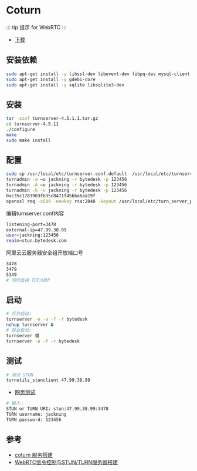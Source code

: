 # Coturn

::: tip 提示
for WebRTC
:::

- [下载](https://github.com/coturn/coturn/wiki/Downloads)

## 安装依赖

```bash
sudo apt-get install -y libssl-dev libevent-dev libpq-dev mysql-client libmysqlclient-dev libhiredis-dev openssl
sudo apt-get install -y gdebi-core
sudo apt-get install -y sqlite libsqlite3-dev
```

## 安装

```bash
tar -zxvf turnserver-4.5.1.1.tar.gz
cd turnserver-4.5.11
./configure
make
sudo make install
```

## 配置

```bash
sudo cp /usr/local/etc/turnserver.conf.default  /usr/local/etc/turnserver.conf
turnadmin -a –u jackning -r bytedesk -p 123456
turnadmin -A –u jackning -r bytedesk -p 123456
turnadmin -k -u jackning -r bytedesk -p 123456
0xc35c1783903fb35c8471f45bba6aa19f
openssl req -x509 -newkey rsa:2048 -keyout /usr/local/etc/turn_server_pkey.pem -out /usr/local/etc/turn_server_cert.pem -days 99999 -nodes
```

编辑turnserver.conf内容

```bash
listening-port=3478
external-ip=47.99.38.99
user=jackning:123456
realm=stun.bytedesk.com
```

阿里云云服务器安全组开放端口号

```bash
3478
3479
5349
# 同时支持 TCP/UDP
```

## 启动

```bash
# 后台启动:
turnserver -o -a -f -r bytedesk
nohup turnserver &
# 前台启动:
turnserver 或
turnserver -a -f -r bytedesk
```

## 测试

```bash
# 测试 STUN
turnutils_stunclient 47.99.38.99
```

- [网页测试](https://webrtc.github.io/samples/src/content/peerconnection/trickle-ice/)

```bash
# 输入：
STUN or TURN URI: stun:47.99.38.99:3478
TURN username: jackning
TURN password: 123456
```

## 参考

- [coturn 服务搭建](https://syaka-yin.github.io/2018/08/01/coturn/)
- [WebRTC信令控制与STUN/TURN服务器搭建](https://webrtc.org.cn/webrtc-tutorial-2-signaling-stun-turn/)
